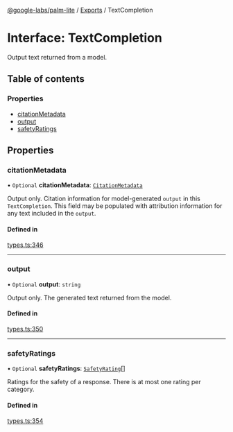 [@google-labs/palm-lite](../README.md) / [Exports](../modules.md) / TextCompletion

# Interface: TextCompletion

Output text returned from a model.

## Table of contents

### Properties

- [citationMetadata](TextCompletion.md#citationmetadata)
- [output](TextCompletion.md#output)
- [safetyRatings](TextCompletion.md#safetyratings)

## Properties

### citationMetadata

• `Optional` **citationMetadata**: [`CitationMetadata`](CitationMetadata.md)

Output only. Citation information for model-generated `output` in this `TextCompletion`. This field may be populated with attribution information for any text included in the `output`.

#### Defined in

[types.ts:346](https://github.com/google/labs-prototypes/blob/99919d5/seeds/palm-lite/src/types.ts#L346)

___

### output

• `Optional` **output**: `string`

Output only. The generated text returned from the model.

#### Defined in

[types.ts:350](https://github.com/google/labs-prototypes/blob/99919d5/seeds/palm-lite/src/types.ts#L350)

___

### safetyRatings

• `Optional` **safetyRatings**: [`SafetyRating`](SafetyRating.md)[]

Ratings for the safety of a response. There is at most one rating per category.

#### Defined in

[types.ts:354](https://github.com/google/labs-prototypes/blob/99919d5/seeds/palm-lite/src/types.ts#L354)
